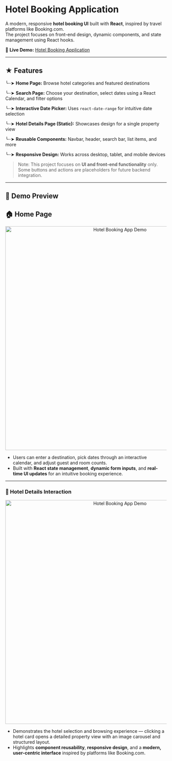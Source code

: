 # Hotel Booking Application 

A modern, responsive **hotel booking UI** built with **React**, inspired by travel platforms like Booking.com.  
The project focuses on front-end design, dynamic components, and state management using React hooks.

🔗 **Live Demo:** [Hotel Booking Application](https://hotel-booking-application-eight.vercel.app)

---

## ★ Features

╰┈➤ **Home Page:** Browse hotel categories and featured destinations  

╰┈➤ **Search Page:** Choose your destination, select dates using a React Calendar, and filter options  

╰┈➤ **Interactive Date Picker:** Uses `react-date-range` for intuitive date selection 

╰┈➤ **Hotel Details Page (Static):** Showcases design for a single property view  

╰┈➤ **Reusable Components:** Navbar, header, search bar, list items, and more  

╰┈➤ **Responsive Design:** Works across desktop, tablet, and mobile devices  

> Note: This project focuses on **UI and front-end functionality** only.  
> Some buttons and actions are placeholders for future backend integration.
>

---

## 🎥 Demo Preview  

## 🏠 Home Page

<p align="center">
  <img src="searchbar-ezgif.com-video-to-gif-converter.gif" alt="Hotel Booking App Demo" width="700">
</p>

- Users can enter a destination, pick dates through an interactive calendar, and adjust guest and room counts.  
- Built with **React state management**, **dynamic form inputs**, and **real-time UI updates** for an intuitive booking experience.

---

### 🏨 Hotel Details Interaction

<p align="center">
  <img src="test-ezgif.com-video-to-gif-converter.gif" alt="Hotel Booking App Demo" width="700">
</p>

- Demonstrates the hotel selection and browsing experience — clicking a hotel card opens a detailed property view with an image carousel and structured layout.  
- Highlights **component reusability**, **responsive design**, and a **modern, user-centric interface** inspired by platforms like Booking.com.
